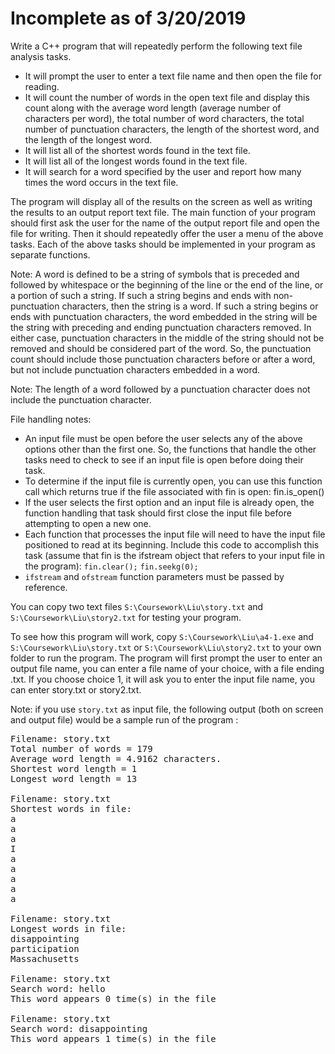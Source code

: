 Incomplete as of 3/20/2019
===

Write a C++ program that will repeatedly perform the following text file analysis tasks.

- It will prompt the user to enter a text file name and then open the file for reading.
- It will count the number of words in the open text file and display this count along with the average word length (average number of characters per word), the total number of word characters, the total number of punctuation characters, the length of the shortest word, and the length of the longest word.
- It will list all of the shortest words found in the text file.
- It will list all of the longest words found in the text file.
- It will search for a word specified by the user and report how many times the word occurs in the text file.

The program will display all of the results on the screen as well as writing the results to an output report text file. The main function of your program should first ask the user for the name of the output report file and open the file for writing. Then it should repeatedly offer the user a menu of the above tasks. Each of the above tasks should be implemented in your program as separate functions.

Note: A word is defined to be a string of symbols that is preceded and followed by whitespace or the beginning of the line or the end of the line, or a portion of such a string. If such a string begins and ends with non-punctuation characters, then the string is a word. If such a string begins or ends with punctuation characters, the word embedded in the string will be the string with preceding and ending punctuation characters removed. In either case, punctuation characters in the middle of the string should not be removed and should be considered part of the word. So, the punctuation count should include those punctuation characters before or after a word, but not include punctuation characters embedded in a word.

Note: The length of a word followed by a punctuation character does not include the punctuation character.

File handling notes:

- An input file must be open before the user selects any of the above options other than the first one. So, the functions that handle the other tasks need to check to see if an input file is open before doing their task.
- To determine if the input file is currently open, you can use this function call which returns true if the file associated with fin is open:
fin.is_open()
- If the user selects the first option and an input file is already open, the function handling that task should first close the input file before attempting to open a new one.
- Each function that processes the input file will need to have the input file positioned to read at its beginning. Include this code to accomplish this task (assume that fin is the ifstream object that refers to your input file in the program):
 `fin.clear();`
 `fin.seekg(0);`
- `ifstream` and `ofstream` function parameters must be passed by reference.

You can copy two text files `S:\Coursework\Liu\story.txt` and `S:\Coursework\Liu\story2.txt` for testing your program.

To see how this program will work, copy `S:\Coursework\Liu\a4-1.exe` and `S:\Coursework\Liu\story.txt` or `S:\Coursework\Liu\story2.txt` to your own folder to run the program. The program will first prompt the user to enter an output file name, you can enter a file name of your choice, with a file ending .txt. If you choose choice 1, it will ask you to enter the input file name, you can enter story.txt or story2.txt.

Note: if you use `story.txt` as input file, the following output (both on screen and output file) would be a sample run of the program :
<pre>Filename: story.txt
Total number of words = 179
Average word length = 4.9162 characters.
Shortest word length = 1
Longest word length = 13

Filename: story.txt
Shortest words in file: 
a
a
a
I
a
a
a
a
a

Filename: story.txt
Longest words in file: 
disappointing
participation
Massachusetts

Filename: story.txt
Search word: hello
This word appears 0 time(s) in the file

Filename: story.txt
Search word: disappointing
This word appears 1 time(s) in the file</pre>
